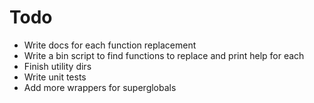 # Todo

-   Write docs for each function replacement
-   Write a bin script to find functions to replace and print help for each
-   Finish utility dirs
-   Write unit tests
-   Add more wrappers for superglobals
